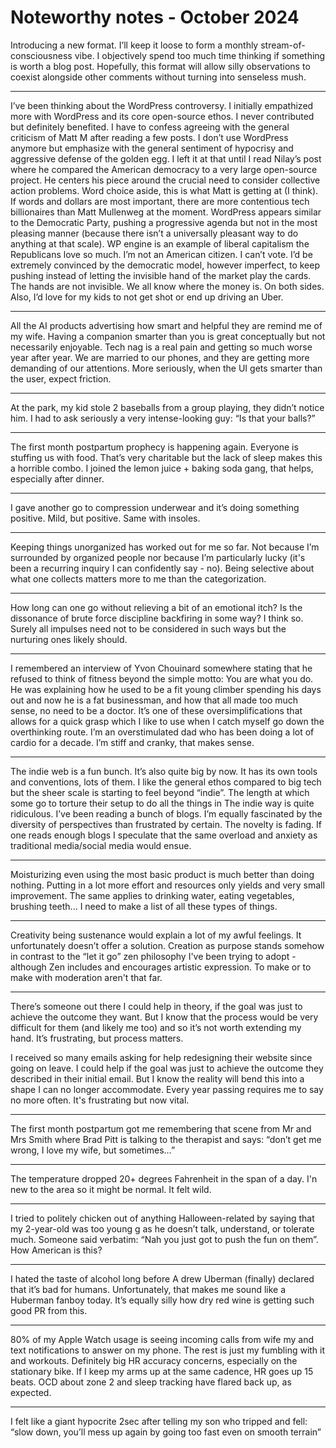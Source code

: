 # Noteworthy notes - October 2024

Introducing a new format. I’ll keep it loose to form a monthly stream-of-consciousness vibe. I objectively spend too much time thinking if something is worth a blog post. Hopefully, this format will allow silly observations to coexist alongside other comments without turning into senseless mush.

---
I’ve been thinking about the WordPress controversy. I initially empathized more with WordPress and its core open-source ethos. I never contributed but definitely benefited. I have to confess agreeing with the general criticism of Matt M after reading a few posts. I don’t use WordPress anymore but emphasize with the general sentiment of hypocrisy and aggressive defense of the golden egg. I left it at that until I read Nilay’s post where he compared the American democracy to a very large open-source project. He centers his piece around the crucial need to consider collective action problems. Word choice aside, this is what Matt is getting at (I think). If words and dollars are most important, there are more contentious tech billionaires than Matt Mullenweg at the moment. WordPress appears similar to the Democratic Party, pushing a progressive agenda but not in the most pleasing manner (because there isn’t a universally pleasant way to do anything at that scale). WP engine is an example of liberal capitalism the Republicans love so much. I’m not an American citizen. I can’t vote. I’d be extremely convinced by the democratic model, however imperfect, to keep pushing instead of letting the invisible hand of the market play the cards. The hands are not invisible. We all know where the money is. On both sides. Also, I’d love for my kids to not get shot or end up driving an Uber.

---
All the AI products advertising how smart and helpful they are remind me of my wife. Having a companion smarter than you is great conceptually but not necessarily enjoyable. Tech nag is a real pain and getting so much worse year after year. We are married to our phones, and they are getting more demanding of our attentions. More seriously, when the UI gets smarter than the user, expect friction.

---
At the park, my kid stole 2 baseballs from a group playing, they didn’t notice him. I had to  ask seriously a very intense-looking guy: “Is that your balls?” 

---
The first month postpartum prophecy is happening again. Everyone is stuffing us with food. That’s very charitable but the lack of sleep makes this a horrible combo. I joined the lemon juice + baking soda gang, that helps, especially after dinner. 

---
I gave another go to compression underwear and it’s doing something positive. Mild, but positive. Same with insoles.

---
Keeping things unorganized has worked out for me so far. Not because I’m surrounded by organized people nor because I’m particularly lucky (it's been a recurring inquiry I can confidently say - no). Being selective about what one collects matters more to me than the categorization.

---
How long can one go without relieving a bit of an emotional itch? Is the dissonance of brute force discipline backfiring in some way? I think so. Surely all impulses need not to be considered in such ways but the nurturing ones likely should.

---
I remembered an interview of Yvon Chouinard somewhere stating that he refused to think of fitness beyond the simple motto: You are what you do. He was explaining how he used to be a fit young climber spending his days out and now he is a fat businessman, and how that all made too much sense, no need to be a doctor. It’s one of these oversimplifications that allows for a quick grasp which I like to use when I catch myself go down the overthinking route. I’m an overstimulated dad who has been doing a lot of cardio for a decade. I’m stiff and cranky, that makes sense.

---
The indie web is a fun bunch. It’s also quite big by now. It has its own tools and conventions, lots of them. I like the general ethos compared to big tech but the sheer scale is starting to feel beyond “indie”. The length at which some go to torture their setup to do all the things in The indie way is quite ridiculous. I’ve been reading a bunch of blogs. I’m equally fascinated by the diversity of perspectives than frustrated by certain. The novelty is fading. If one reads enough blogs I speculate that the same overload and anxiety as traditional media/social media would ensue.

---
Moisturizing even using the most basic product is much better than doing nothing. Putting in a lot more effort and resources only yields and very small improvement. The same applies to drinking water, eating vegetables, brushing teeth...  I need to make a list of all these types of things.

---
Creativity being sustenance would explain a lot of my awful feelings. It unfortunately doesn’t offer a solution. Creation as purpose stands somehow in contrast to the “let it go” zen philosophy I've been trying to adopt - although Zen includes and encourages artistic expression. To make or to make with moderation aren't that far.

---
There’s someone out there I could help in theory, if the goal was just to achieve the outcome they want. But I know that the process would be very difficult for them (and likely me too) and so it’s not worth extending my hand. It’s frustrating, but process matters.

I received so many emails asking for help redesigning their website since going on leave. I could help if the goal was just to achieve the outcome they described in their initial email. But I know the reality will bend this into a shape I can no longer accommodate. Every year passing requires me to say no more often. It's frustrating but now vital.

---
The first month postpartum got me remembering that scene from Mr and Mrs Smith where Brad Pitt is talking to the therapist and says: “don’t get me wrong, I love my wife, but sometimes…”

---
The temperature dropped 20+ degrees Fahrenheit in the span of a day. I'n new to the area so it might be normal. It felt wild.

---
I tried to politely chicken out of anything Halloween-related by saying that my 2-year-old was too young g as he doesn’t talk, understand, or tolerate much. Someone said verbatim: “Nah you just got to push the fun on them”. How American is this?

---
I hated the taste of alcohol long before A drew Uberman (finally) declared that it’s bad for humans. Unfortunately, that makes me sound like a Huberman fanboy today. It’s equally silly how dry red wine is getting such good PR from this.

---
80% of my Apple Watch usage is seeing incoming calls from wife my and text notifications to answer on my phone. The rest is just my fumbling with it and workouts. Definitely big HR accuracy concerns, especially on the stationary bike. If I keep my arms up at the same cadence, HR goes up 15 beats. OCD about zone 2 and sleep tracking have flared back up, as expected.

---
I felt like a giant hypocrite 2sec after telling my son who tripped and fell: “slow down, you’ll mess up again by going too fast even on smooth terrain”